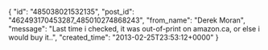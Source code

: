  {
   "id": "485038021532135",
   "post_id": "462493170453287_485010274868243",
   "from_name": "Derek Moran",
   "message": "Last time i checked, it was out-of-print on amazon.ca, or else i would buy it..",
   "created_time": "2013-02-25T23:53:12+0000"
 }
